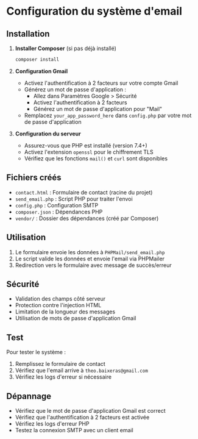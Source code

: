 # Configuration du système d'email

## Installation

1. **Installer Composer** (si pas déjà installé)
   ```bash
   composer install
   ```

2. **Configuration Gmail**
   - Activez l'authentification à 2 facteurs sur votre compte Gmail
   - Générez un mot de passe d'application :
     - Allez dans Paramètres Google > Sécurité
     - Activez l'authentification à 2 facteurs
     - Générez un mot de passe d'application pour "Mail"
   - Remplacez `your_app_password_here` dans `config.php` par votre mot de passe d'application

3. **Configuration du serveur**
   - Assurez-vous que PHP est installé (version 7.4+)
   - Activez l'extension `openssl` pour le chiffrement TLS
   - Vérifiez que les fonctions `mail()` et `curl` sont disponibles

## Fichiers créés

- `contact.html` : Formulaire de contact (racine du projet)
- `send_email.php` : Script PHP pour traiter l'envoi
- `config.php` : Configuration SMTP
- `composer.json` : Dépendances PHP
- `vendor/` : Dossier des dépendances (créé par Composer)

## Utilisation

1. Le formulaire envoie les données à `PHPMail/send_email.php`
2. Le script valide les données et envoie l'email via PHPMailer
3. Redirection vers le formulaire avec message de succès/erreur

## Sécurité

- Validation des champs côté serveur
- Protection contre l'injection HTML
- Limitation de la longueur des messages
- Utilisation de mots de passe d'application Gmail

## Test

Pour tester le système :
1. Remplissez le formulaire de contact
2. Vérifiez que l'email arrive à `theo.baixeras@gmail.com`
3. Vérifiez les logs d'erreur si nécessaire

## Dépannage

- Vérifiez que le mot de passe d'application Gmail est correct
- Vérifiez que l'authentification à 2 facteurs est activée
- Vérifiez les logs d'erreur PHP
- Testez la connexion SMTP avec un client email
